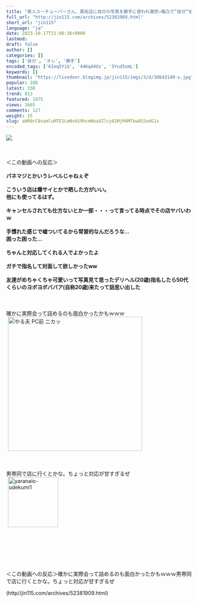 ```yaml
---
title: "美人ユーチューバーさん、風俗店に自分の写真を勝手に使われ激怒→電凸で”自分”を指名した結果ｗｗｗｗｗｗ "
full_url: "http://jin115.com/archives/52381909.html"
short_url: "jin115"
language: "ja"
date: 2023-10-17T21:00:36+0900
lastmod: 
draft: false
author: []
categories: []
tags: ['自分', 'オレ', '勝手']
encoded_tags: ['6Ieq5YiG', '44Kq44Os', '5Yud5omL']
keywords: []
thumbnail: "https://livedoor.blogimg.jp/jin115/imgs/3/d/3d643149-s.jpg"
popular: 288
latest: 338
trend: 813
featured: 1975
views: 1665
comments: 127
weight: 15
slug: aHR0cC8vamluMTE1LmNvbS9hcmNoaXZlcy81MjM4MTkwOS5odG1s
---
```


![](https://livedoor.blogimg.jp/jin115/imgs/3/d/3d643149-s.jpg)

<div><a name='more'></a> <br> <br> ＜この動画への反応＞<br> <br> <b>パネマジとかいうレベルじゃねぇぞ</b><br> <br> <b>こういう店は爆サイとかで晒した方がいい。<br> 他にも使ってるはず。<br> </b><br> <b>キャンセルされても仕方ないとか一部・・・って言ってる時点でその店ヤバいわｗ</b><br> <br> <b>手慣れた感じで嘘ついてるから常習的なんだろうな…<br> 困った困った…</b><br> <br> <b>ちゃんと対応してくれる人でよかったよ</b><br> <br> <b>ガチで指名して対面して欲しかったww</b><br> <br> <b>友達がめちゃくちゃ可愛いって写真見て思ったデリヘル(20歳)指名したら50代くらいのヨボヨボババア(自称20歳)来たって話思い出した</b><br> <br> <br> <br> 確かに実際会って詰めるのも面白かったかもｗｗｗ<br> <img src='https//livedoor.blogimg.jp/jin115/imgs/e/a/ea68df4e.gif' alt='やる夫 PC前 ニカッ' width='364' border='0' hspace='5' class='pict'><br> <br> <br> <br> 男帯同で店に行くとかな。ちょっと対応が甘すぎるぜ<br> <img src='https//livedoor.blogimg.jp/jin115/imgs/d/f/dffba55c.gif' alt='yaranaio-udekumi1' width='136' border='0' hspace='5' class='pict'><br> <br> <br> <br> <br> <br> <br> <p>＜この動画への反応＞確かに実際会って詰めるのも面白かったかもｗｗｗ男帯同で店に行くとかな。ちょっと対応が甘すぎるぜ</p></div>

(http//jin115.com/archives/52381909.html)
